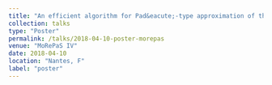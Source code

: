 ```yaml
---
title: "An efficient algorithm for Pad&eacute;-type approximation of the frequency response for the Helmholtz problem"
collection: talks
type: "Poster"
permalink: /talks/2018-04-10-poster-morepas
venue: "MoRePaS IV"
date: 2018-04-10
location: "Nantes, F"
label: "poster"
---
```

